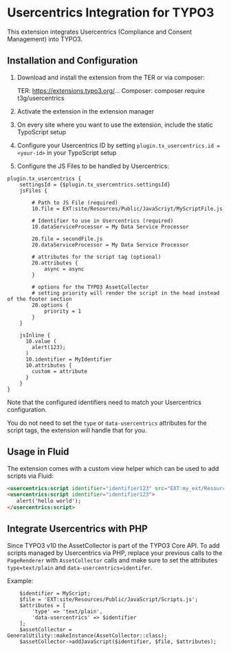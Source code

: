 # Usercentrics Integration for TYPO3

This extension integrates Usercentrics (Compliance and Consent Management) into TYPO3.

## Installation and Configuration

1. Download and install the extension from the TER or via composer:

    TER: https://extensions.typo3.org/...
    Composer: composer require t3g/usercentrics

2. Activate the extension in the extension manager

3. On every site where you want to use the extension, include the static TypoScript setup

4. Configure your Usercentrics ID by setting `plugin.tx_usercentrics.id = <your-id>` in your TypoScript setup

5. Configure the JS Files to be handled by Usercentrics:

```
plugin.tx_usercentrics {
    settingsId = {$plugin.tx_usercentrics.settingsId}
    jsFiles {

        # Path to JS File (required)
        10.file = EXT:site/Resources/Public/JavaScriyt/MyScriptFile.js

        # Identifier to use in Usercentrics (required)
        10.dataServiceProcessor = My Data Service Processor

        20.file = secondFile.js
        20.dataServiceProcessor = My Data Service Processor

        # attributes for the script tag (optional)
        20.attributes {
            async = async
        }

        # options for the TYPO3 AssetCollector
        # setting priority will render the script in the head instead of the footer section
        20.options {
            priority = 1
        }
    }

    jsInline {
      10.value (
        alert(123);
      )
      10.identifier = MyIdentifier
      10.attributes {
        custom = attribute
      }
    }
}
```

Note that the configured identifiers need to match your Usercentrics configuration.

You do not need to set the `type` or `data-usercentrics` attributes for the script tags, the extension will handle that for you.

## Usage in Fluid

The extension comes with a custom view helper which can be used to add scripts via Fluid:

```html
<usercentrics:script identifier="identifier123" src="EXT:my_ext/Resources/Public/JavaScript/foo.js" />
<usercentrics:script identifier="identifier123">
   alert('hello world');
</usercentrics:script>
```

## Integrate Usercentrics with PHP

Since TYPO3 v10 the AssetCollector is part of the TYPO3 Core API. To add scripts managed by Usercentrics via PHP, replace your previous calls to the `PageRenderer` with `AssetCollector` calls and make sure to
set the attributes `type=text/plain` and `data-usercentrics=identifer`.

Example:

```
    $identifier = MyScript;
    $file = 'EXT:site/Resources/Public/JavaScript/Scripts.js';
    $attributes = [
        'type' => 'text/plain',
        'data-usercentrics' => $identifier
    ];
    $assetCollector = GeneralUtility::makeInstance(AssetCollector::class);
    $assetCollector->addJavaScript($identifier, $file, $attributes);
```
